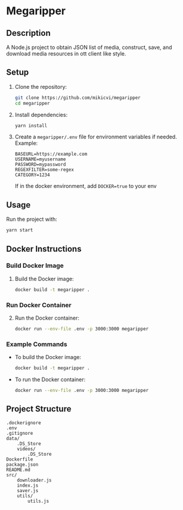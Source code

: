 # Megaripper

## Description

A Node.js project to obtain JSON list of media, construct, save, and download media resources in ott client like style.

## Setup

1. Clone the repository:

    ```sh
    git clone https://github.com/mikicvi/megaripper
    cd megaripper
    ```

2. Install dependencies:

    ```sh
    yarn install
    ```

3. Create a `megaripper/.env` file for environment variables if needed. Example:
    ```env
    BASEURL=https://example.com
    USERNAME=myusername
    PASSWORD=mypassword
    REGEXFILTER=some-regex
    CATEGORY=1234
    ```
    If in the docker environment, add `DOCKER=true` to your env

## Usage

Run the project with:

```sh
yarn start
```

## Docker Instructions

### Build Docker Image

1. Build the Docker image:
    ```sh
    docker build -t megaripper .
    ```

### Run Docker Container

2. Run the Docker container:
    ```sh
    docker run --env-file .env -p 3000:3000 megaripper
    ```

### Example Commands

-   To build the Docker image:

    ```sh
    docker build -t megaripper .
    ```

-   To run the Docker container:
    ```sh
    docker run --env-file .env -p 3000:3000 megaripper
    ```

## Project Structure

```
.dockerignore
.env
.gitignore
data/
    .DS_Store
    videos/
        .DS_Store
Dockerfile
package.json
README.md
src/
    downloader.js
    index.js
    saver.js
    utils/
        utils.js
```
